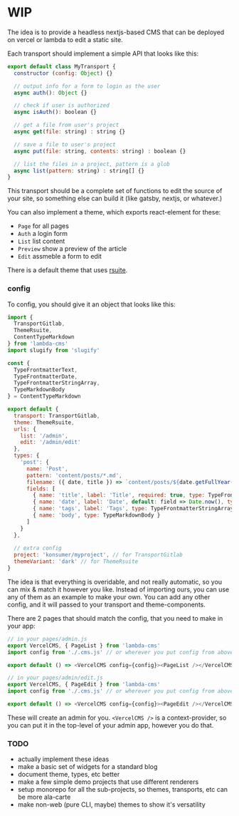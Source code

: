 # WIP

The idea is to provide a headless nextjs-based CMS that can be deployed on vercel or lambda to edit a static site.

Each transport should implement a simple API that looks like this:

```js
export default class MyTransport {
  constructor (config: Object) {}

  // output info for a form to login as the user
  async auth(): Object {}

  // check if user is authorized
  async isAuth(): boolean {}

  // get a file from user's project
  async get(file: string) : string {}

  // save a file to user's project
  async put(file: string, contents: string) : boolean {}

  // list the files in a project, pattern is a glob
  async list(pattern: string) : string[] {}
}
```

This transport should be a complete set of functions to edit the source of your site, so something else can build it (like gatsby, nextjs, or whatever.)

You can also implement a theme, which exports react-element for these:

* `Page` for all pages
* `Auth` a login form
* `List` list content
* `Preview` show a preview of the article
* `Edit` assmeble a form to edit

There is a default theme that uses [rsuite](https://rsuitejs.com/).

### config

To config, you should give it an object that looks like this:

```js
import {
  TransportGitlab,
  ThemeRsuite,
  ContentTypeMarkdown
} from 'lambda-cms'
import slugify from 'slugify'

const {
  TypeFrontmatterText,
  TypeFrontmatterDate,
  TypeFrontmatterStringArray,
  TypeMarkdownBody
} = ContentTypeMarkdown

export default {
  transport: TransportGitlab,
  theme: ThemeRsuite,
  urls: {
    list: '/admin',
    edit: '/admin/edit'
  },
  types: {
    'post': {
      name: 'Post',
      pattern: 'content/posts/*.md',
      filename: ({ date, title }) => `content/posts/${date.getFullYear()}-${date.getMonth()+1}-${date.getDate()}/${slugify(title)}.md`,
      fields: [
        { name: 'title', label: 'Title', required: true, type: TypeFrontmatterText },
        { name: 'date', label: 'Date', default: field => Date.now(), type: TypeFrontmatterDate },
        { name: 'tags', label: 'Tags', type: TypeFrontmatterStringArray },
        { name: 'body', type: TypeMarkdownBody }
      ]
    }
  },
  
  // extra config
  project: 'konsumer/myproject', // for TransportGitlab
  themeVariant: 'dark' // for ThemeRsuite
}
```

The idea is that everything is overidable, and not really automatic, so you can mix & match it however you like. Instead of importing ours, you can use any of them as an example to make your own. You can add any other config, and it will passed to your transport and theme-components.

There are 2 pages that should match the config, that you need to make in your app:

```js
// in your pages/admin.js
export VercelCMS, { PageList } from 'lambda-cms'
import config from './.cms.js' // or wherever you put config from above

export default () => <VercelCMS config={config}><PageList /></VercelCMS>

// in your pages/admin/edit.js
export VercelCMS, { PageEdit } from 'lambda-cms'
import config from './.cms.js' // or wherever you put config from above

export default () => <VercelCMS config={config}><PageEdit /></VercelCMS>
```

These will create an admin for you. `<VercelCMS />` is a context-provider, so you can put it in the top-level of your admin app, however you do that.


### TODO

* actually implement these ideas
* make a basic set of widgets for a standard blog
* document theme, types, etc better
* make a few simple demo projects that use different renderers
* setup monorepo for all the sub-projects, so themes, transports, etc can be more ala-carte
* make non-web (pure CLI, maybe) themes to show it's versatility
